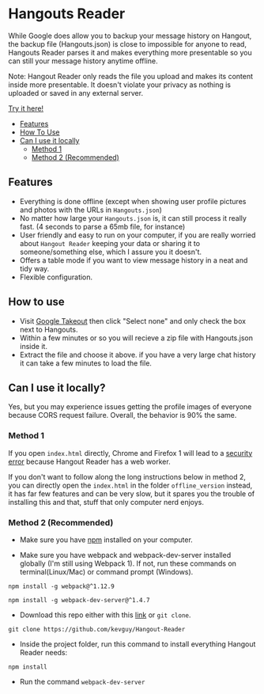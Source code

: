 # Hangouts Reader
While Google does allow you to backup your message history on Hangout, the backup file (Hangouts.json) is close to impossible for anyone to read, Hangouts Reader parses it and makes everything more presentable so you can still your message history anytime offline.

Note: Hangout Reader only reads the file you upload and makes its content inside more presentable. It doesn't violate your privacy as nothing is uploaded or saved in any external server.


[Try it here!](https://kevguy.github.io/Hangout-Reader/)


- [Features](https://github.com/kevguy/Hangout-Reader#features)
- [How To Use](https://github.com/kevguy/Hangout-Reader#how-to-use)
- [Can I use it locally](https://github.com/kevguy/Hangout-Reader#can-i-use-it-locally)
  - [Method 1](https://github.com/kevguy/Hangout-Reader#method-1)
  - [Method 2 (Recommended)](https://github.com/kevguy/Hangout-Reader#method-2-recommended)

## Features
- Everything is done offline (except when showing user profile pictures and photos with the URLs in `Hangouts.json`)
- No matter how large your `Hangouts.json` is, it can still process it really fast. (4 seconds to parse a 65mb file, for instance)
- User friendly and easy to run on your computer, if you are really worried about `Hangout Reader` keeping your data or sharing it to someone/something else, which I assure you it doesn't.
- Offers a table mode if you want to view message history in a neat and tidy way.
- Flexible configuration.


## How to use
* Visit [Google Takeout](https://takeout.google.com/settings/takeout) then click "Select none" and only check the box next to Hangouts.
* Within a few minutes or so you will recieve a zip file with Hangouts.json inside it.
* Extract the file and choose it above.  if you have a very large chat history it can take a few minutes to load the file.

## Can I use it locally?
Yes, but you may experience issues getting the profile images of everyone because CORS request failure. Overall, the behavior is 90% the same.

### Method 1
If you open `index.html` directly, Chrome and Firefox 1 will lead to a [security error](http://stackoverflow.com/questions/37718656/why-does-not-chrome-allow-web-workers-to-be-run-in-javascript) because Hangout Reader has a web worker.

If you don't want to follow along the long instructions below in method 2, you can directly open the `index.html` in the folder `offline_version` instead, it has far few features and can be very slow, but it spares you the trouble of installing this and that, stuff that only computer nerd enjoys.

### Method 2 (Recommended)
* Make sure you have [npm](https://nodejs.org/en/download/) installed on your computer.

* Make sure you have webpack and webpack-dev-server installed globally (I'm still using Webpack 1). If not, run these commands on terminal(Linux/Mac) or command prompt (Windows).

```
npm install -g webpack@^1.12.9

npm install -g webpack-dev-server@^1.4.7
```

* Download this repo either with this [link](https://github.com/kevguy/Hangout-Reader/archive/master.zip) or `git clone`.

```
git clone https://github.com/kevguy/Hangout-Reader

```

* Inside the project folder, run this command to install everything Hangout Reader needs:

```
npm install
```

* Run the command `webpack-dev-server`
